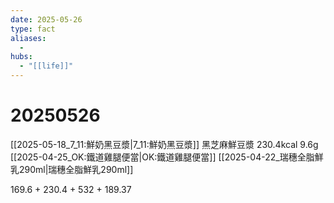 ```yaml
---
date: 2025-05-26
type: fact
aliases:
  -
hubs:
  - "[[life]]"
---
```


# 20250526

[[2025-05-18_7_11:鮮奶黑豆漿|7_11:鮮奶黑豆漿]]
黑芝麻鮮豆漿 230.4kcal 9.6g
[[2025-04-25_OK:鐵道雞腿便當|OK:鐵道雞腿便當]]
[[2025-04-22_瑞穗全脂鮮乳290ml|瑞穗全脂鮮乳290ml]]

169.6 + 230.4 + 532 + 189.37
